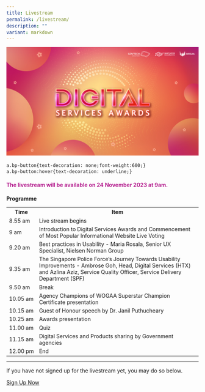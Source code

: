 ```yaml
---
title: Livestream
permalink: /livestream/
description: ""
variant: markdown
---
```

![Digital Services Awards logo banner](/images/digitalservicesawards.jpg)
<style type="text/css">
.content h4 {
    color: #B41E8E;
    font-weight: 700;

table#award_cat th {
    background: #78145F;
    color: #fff;
    font-weight: 700;
}
</style>
	a.bp-button{text-decoration: none;font-weight:600;}
	a.bp-button:hover{text-decoration: underline;}

<div class="col has-text-centered">
  <div class="content">
    <h4><strong>The livestream will be available on 24 November 2023 at 9am. </strong></h4>
    <p><strong>Programme</strong></p>
      <table id="award_cat" cellspacing="0" cellpadding="0" border="0" width="100%">
    <tbody><tr>
        <th nowrap="nowrap">Time</th>
        <th>Item</th>
    </tr>
    <tr>
        <td nowrap="nowrap">8.55 am</td>
        <td>Live stream begins</td>
    </tr>
    <tr>
        <td nowrap="nowrap">9 am</td>
        <td>Introduction to Digital Services Awards and Commencement of Most Popular Informational Website Live Voting</td>
    </tr>
    <tr>
        <td nowrap="nowrap">9.20 am</td>
        <td>Best practices in Usability - Maria Rosala, Senior UX Specialist, Nielsen Norman Group</td>
    </tr>
    <tr>
        <td nowrap="nowrap">9.35 am</td>
        <td>The Singapore Police Force’s Journey Towards Usability Improvements - Ambrose Goh, Head, Digital Services (HTX) and Azlina Aziz, Service Quality Officer, Service Delivery Department (SPF)</td>
    </tr>
    <tr>
        <td nowrap="nowrap">9.50 am</td>
        <td>Break</td>
    </tr>
    <tr>
        <td nowrap="nowrap">10.05 am</td>
        <td>Agency Champions of WOGAA Superstar Champion Certificate presentation</td>
    </tr>
    <tr>
        <td nowrap="nowrap">10.15 am</td>
        <td>Guest of Honour speech by Dr. Janil Puthucheary</td>
    </tr>
    <tr>
        <td nowrap="nowrap">10.25 am</td>
        <td>Awards presentation</td>
    </tr>
    <tr>
        <td nowrap="nowrap">11.00 am</td>
        <td>Quiz</td>
    </tr>
    <tr>
        <td nowrap="nowrap">11.15 am</td>
        <td>Digital Services and Products sharing by Government agencies</td>
    </tr>
    <tr>
        <td nowrap="nowrap">12.00 pm</td>
        <td>End</td>
    </tr>
</tbody></table>
    <hr>
    <p>If you have not signed up for the livestream yet, you may do so below.</p>
    <a target="_blank" class="bp-button is-primary is-uppercase" href="https://go.gov.sg/dsa2023-reg">Sign Up Now</a> 
    <!-- FOR LIVESTREAM YOUTUBE EMBED <div style="width:100%; min-height:475px"><iframe width="845" height="475" src="https://www.youtube-nocookie.com/embed/AEKtQW93OVg" title="YouTube video player" frameborder="0" allow="accelerometer; autoplay; clipboard-write; encrypted-media; gyroscope; picture-in-picture; web-share" allowfullscreen=""></iframe></div>//--></div>
</div>